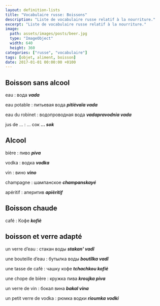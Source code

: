 ```yaml
---
layout: definition-lists
title: "Vocabulaire russe: Boissons"
description: "Liste de vocabulaire russe relatif à la nourriture."
excerpt: "Liste de vocabulaire russe relatif à la nourriture."
image:
  path: assets/images/posts/beer.jpg
  type: "ImageObject"
  width: 640
  height: 360
categories: ["russe", "vocabulaire"]
tags: [objet, aliment, boisson]
date: 2017-01-01 00:00:00 +0100
---
```


## Boisson sans alcool

eau
: вода
*__vada__*

eau potable
: питьевая вода
*__pitièvaïa vada__*

eau du robinet
: водопроводная вода
*__vadapravodnia vada__*

jus de …
: … сок
*__… sok__*


## Alcool

bière
: пиво
*__piva__*

vodka
: водка
*__vodka__*

vin
: вино
*__vino__*

champagne
: шампанское
*__champanskayé__*

apéritif
: аперитив
*__apièritif__*


## Boisson chaude

café
: Кофе
*__kofiè__*


## boisson et verre adapté

un verre d’eau
: стакан воды
*__stakan' vadî__*

une bouteille d’eau
: бутылка воды
*__boutîlka vadî__*

une tasse de café
: чашку кофе
*__tchachkou kofiè__*

une chope de bière
: кружка пива
*__kroujka pivа__*

un verre de vin
: бокал вина
*__bakal vinа__*

un petit verre de vodka
: рюмка водки
*__rioumka vodki__*

